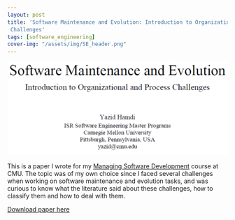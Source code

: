 ```yaml
---
layout: post
title: 'Software Maintenance and Evolution: Introduction to Organizational and Process
 Challenges'
tags: [software_engineering]
cover-img: "/assets/img/SE_header.png"
---
```

![](/assets/img/SoftwareMaintenance/Cover.png)

This is a paper I wrote for my [Managing Software Development](http://mse.isri.cmu.edu/software-engineering/Courses/17-653-management-of-software-development.html) course at CMU. The topic was of my own choice since I faced several challenges when working on software maintenance and evolution tasks, and was curious to know what the literature said about these challenges, how to classify them and how to deal with them.

[Download paper here](https://1drv.ms/b/s!ApQGMPI65ITDp9QxTK-ZcotZjN2MJg)

